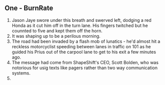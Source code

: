 ## One - BurnRate

1. Jason Jaye swore under this breath and swerved left, dodging a red Honda as it cut him off in the turn lane. His fingers twitched but he counnted to five and kept them off the horn.
1. It was shaping up to be a perilous morning.
1. The road had been invaded by a flash mob of lunatics - he'd almost hit a reckless motorcyclist speeding between lanes in traffic on 101 as he guided his Prius out of the carpool lane to get to his exit a few minutes ago.
1. The message had come from ShapeShift's CEO, Scott Bolden, who was notorious for usig texts like pagers rather than two way communication systems.
1.
